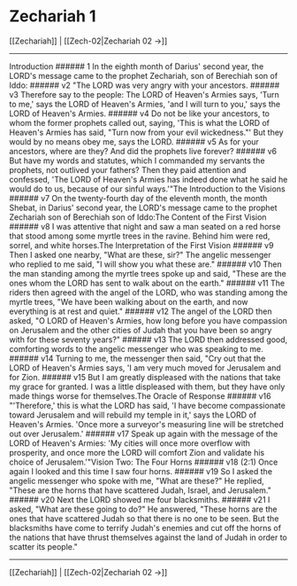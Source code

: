 # Zechariah 1

[[Zechariah]] | [[Zech-02|Zechariah 02 →]]
***

Introduction ###### 1 In the eighth month of Darius' second year, the LORD's message came to the prophet Zechariah, son of Berechiah son of Iddo: ###### v2 "The LORD was very angry with your ancestors. ###### v3 Therefore say to the people: The LORD of Heaven's Armies says, 'Turn to me,' says the LORD of Heaven's Armies, 'and I will turn to you,' says the LORD of Heaven's Armies. ###### v4 Do not be like your ancestors, to whom the former prophets called out, saying, 'This is what the LORD of Heaven's Armies has said, "Turn now from your evil wickedness."' But they would by no means obey me, says the LORD. ###### v5 As for your ancestors, where are they? And did the prophets live forever? ###### v6 But have my words and statutes, which I commanded my servants the prophets, not outlived your fathers? Then they paid attention and confessed, 'The LORD of Heaven's Armies has indeed done what he said he would do to us, because of our sinful ways.'"The Introduction to the Visions ###### v7 On the twenty-fourth day of the eleventh month, the month Shebat, in Darius' second year, the LORD's message came to the prophet Zechariah son of Berechiah son of Iddo:The Content of the First Vision ###### v8 I was attentive that night and saw a man seated on a red horse that stood among some myrtle trees in the ravine. Behind him were red, sorrel, and white horses.The Interpretation of the First Vision ###### v9 Then I asked one nearby, "What are these, sir?" The angelic messenger who replied to me said, "I will show you what these are." ###### v10 Then the man standing among the myrtle trees spoke up and said, "These are the ones whom the LORD has sent to walk about on the earth." ###### v11 The riders then agreed with the angel of the LORD, who was standing among the myrtle trees, "We have been walking about on the earth, and now everything is at rest and quiet." ###### v12 The angel of the LORD then asked, "O LORD of Heaven's Armies, how long before you have compassion on Jerusalem and the other cities of Judah that you have been so angry with for these seventy years?" ###### v13 The LORD then addressed good, comforting words to the angelic messenger who was speaking to me. ###### v14 Turning to me, the messenger then said, "Cry out that the LORD of Heaven's Armies says, 'I am very much moved for Jerusalem and for Zion. ###### v15 But I am greatly displeased with the nations that take my grace for granted. I was a little displeased with them, but they have only made things worse for themselves.The Oracle of Response ###### v16 "'Therefore,' this is what the LORD has said, 'I have become compassionate toward Jerusalem and will rebuild my temple in it,' says the LORD of Heaven's Armies. 'Once more a surveyor's measuring line will be stretched out over Jerusalem.' ###### v17 Speak up again with the message of the LORD of Heaven's Armies: 'My cities will once more overflow with prosperity, and once more the LORD will comfort Zion and validate his choice of Jerusalem.'"Vision Two: The Four Horns ###### v18 (2:1) Once again I looked and this time I saw four horns. ###### v19 So I asked the angelic messenger who spoke with me, "What are these?" He replied, "These are the horns that have scattered Judah, Israel, and Jerusalem." ###### v20 Next the LORD showed me four blacksmiths. ###### v21 I asked, "What are these going to do?" He answered, "These horns are the ones that have scattered Judah so that there is no one to be seen. But the blacksmiths have come to terrify Judah's enemies and cut off the horns of the nations that have thrust themselves against the land of Judah in order to scatter its people."

***
[[Zechariah]] | [[Zech-02|Zechariah 02 →]]
